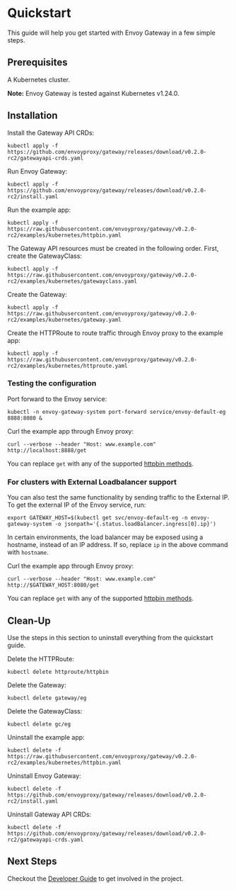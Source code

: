 # Quickstart

This guide will help you get started with Envoy Gateway in a few simple steps.

## Prerequisites

A Kubernetes cluster.

__Note:__ Envoy Gateway is tested against Kubernetes v1.24.0.

## Installation

Install the Gateway API CRDs:

```shell
kubectl apply -f https://github.com/envoyproxy/gateway/releases/download/v0.2.0-rc2/gatewayapi-crds.yaml
```

Run Envoy Gateway:

```shell
kubectl apply -f https://github.com/envoyproxy/gateway/releases/download/v0.2.0-rc2/install.yaml
```

Run the example app:

```shell
kubectl apply -f https://raw.githubusercontent.com/envoyproxy/gateway/v0.2.0-rc2/examples/kubernetes/httpbin.yaml
```

The Gateway API resources must be created in the following order. First, create the GatewayClass:

```shell
kubectl apply -f https://raw.githubusercontent.com/envoyproxy/gateway/v0.2.0-rc2/examples/kubernetes/gatewayclass.yaml
```

Create the Gateway:

```shell
kubectl apply -f https://raw.githubusercontent.com/envoyproxy/gateway/v0.2.0-rc2/examples/kubernetes/gateway.yaml
```

Create the HTTPRoute to route traffic through Envoy proxy to the example app:

```shell
kubectl apply -f https://raw.githubusercontent.com/envoyproxy/gateway/v0.2.0-rc2/examples/kubernetes/httproute.yaml
```

### Testing the configuration

Port forward to the Envoy service:

```shell
kubectl -n envoy-gateway-system port-forward service/envoy-default-eg 8888:8080 &
```

Curl the example app through Envoy proxy:

```shell
curl --verbose --header "Host: www.example.com" http://localhost:8888/get
```

You can replace `get` with any of the supported [httpbin methods][httpbin_methods].

### For clusters with External Loadbalancer support

You can also test the same functionality by sending traffic to the External IP. To get the external IP of the
Envoy service, run:

```shell
export GATEWAY_HOST=$(kubectl get svc/envoy-default-eg -n envoy-gateway-system -o jsonpath='{.status.loadBalancer.ingress[0].ip}')
```

In certain environments, the load balancer may be exposed using a hostname, instead of an IP address. If so, replace
`ip` in the above command with `hostname`.

Curl the example app through Envoy proxy:

```shell
curl --verbose --header "Host: www.example.com" http://$GATEWAY_HOST:8080/get
```

You can replace `get` with any of the supported [httpbin methods][httpbin_methods].

## Clean-Up

Use the steps in this section to uninstall everything from the quickstart guide.

Delete the HTTPRoute:

```shell
kubectl delete httproute/httpbin
```

Delete the Gateway:

```shell
kubectl delete gateway/eg
```

Delete the GatewayClass:

```shell
kubectl delete gc/eg
```

Uninstall the example app:

```shell
kubectl delete -f https://raw.githubusercontent.com/envoyproxy/gateway/v0.2.0-rc2/examples/kubernetes/httpbin.yaml
```

Uninstall Envoy Gateway:

```shell
kubectl delete -f https://github.com/envoyproxy/gateway/releases/download/v0.2.0-rc2/install.yaml
```

Uninstall Gateway API CRDs:

```shell
kubectl delete -f https://github.com/envoyproxy/gateway/releases/download/v0.2.0-rc2/gatewayapi-crds.yaml
```

## Next Steps

Checkout the [Developer Guide](../../DEVELOPER.md) to get involved in the project.

[httpbin_methods]: https://httpbin.org/#/HTTP_Methods
